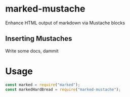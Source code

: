 # marked-mustache

Enhance HTML output of markdown via Mustache blocks

## Inserting Mustaches

Write some docs, dammit


# Usage
<!-- Show most examples of how to use this extension -->

```js
const marked = require("marked");
const markedHardBread = require("marked-mustache");

```
